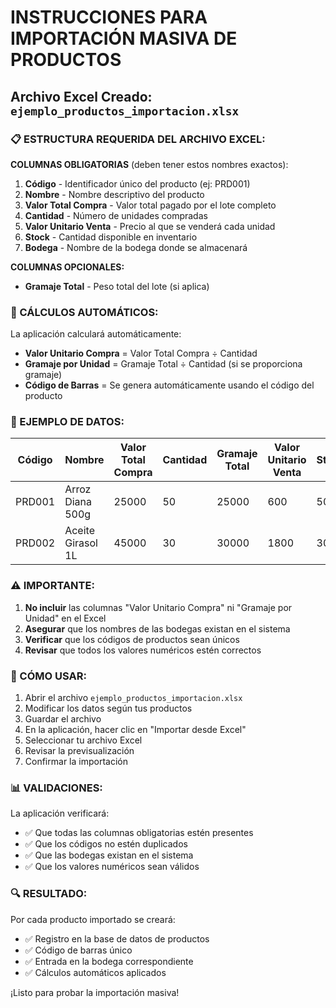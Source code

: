 # INSTRUCCIONES PARA IMPORTACIÓN MASIVA DE PRODUCTOS

## Archivo Excel Creado: `ejemplo_productos_importacion.xlsx`

### 📋 ESTRUCTURA REQUERIDA DEL ARCHIVO EXCEL:

**COLUMNAS OBLIGATORIAS** (deben tener estos nombres exactos):
1. **Código** - Identificador único del producto (ej: PRD001)
2. **Nombre** - Nombre descriptivo del producto
3. **Valor Total Compra** - Valor total pagado por el lote completo
4. **Cantidad** - Número de unidades compradas
5. **Valor Unitario Venta** - Precio al que se venderá cada unidad
6. **Stock** - Cantidad disponible en inventario
7. **Bodega** - Nombre de la bodega donde se almacenará

**COLUMNAS OPCIONALES:**
- **Gramaje Total** - Peso total del lote (si aplica)

### 🔧 CÁLCULOS AUTOMÁTICOS:

La aplicación calculará automáticamente:
- **Valor Unitario Compra** = Valor Total Compra ÷ Cantidad
- **Gramaje por Unidad** = Gramaje Total ÷ Cantidad (si se proporciona gramaje)
- **Código de Barras** = Se genera automáticamente usando el código del producto

### 📝 EJEMPLO DE DATOS:

| Código | Nombre | Valor Total Compra | Cantidad | Gramaje Total | Valor Unitario Venta | Stock | Bodega |
|--------|--------|-------------------|----------|---------------|---------------------|--------|--------|
| PRD001 | Arroz Diana 500g | 25000 | 50 | 25000 | 600 | 50 | Almacén Principal |
| PRD002 | Aceite Girasol 1L | 45000 | 30 | 30000 | 1800 | 30 | Almacén Principal |

### ⚠️ IMPORTANTE:

1. **No incluir** las columnas "Valor Unitario Compra" ni "Gramaje por Unidad" en el Excel
2. **Asegurar** que los nombres de las bodegas existan en el sistema
3. **Verificar** que los códigos de productos sean únicos
4. **Revisar** que todos los valores numéricos estén correctos

### 🚀 CÓMO USAR:

1. Abrir el archivo `ejemplo_productos_importacion.xlsx`
2. Modificar los datos según tus productos
3. Guardar el archivo
4. En la aplicación, hacer clic en "Importar desde Excel"
5. Seleccionar tu archivo Excel
6. Revisar la previsualización
7. Confirmar la importación

### 📊 VALIDACIONES:

La aplicación verificará:
- ✅ Que todas las columnas obligatorias estén presentes
- ✅ Que los códigos no estén duplicados
- ✅ Que las bodegas existan en el sistema
- ✅ Que los valores numéricos sean válidos

### 🔍 RESULTADO:

Por cada producto importado se creará:
- ✅ Registro en la base de datos de productos
- ✅ Código de barras único
- ✅ Entrada en la bodega correspondiente
- ✅ Cálculos automáticos aplicados

¡Listo para probar la importación masiva!
